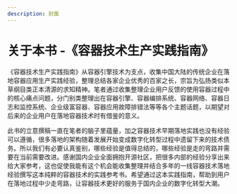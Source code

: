 ```yaml
---
description: 封面
---
```


# 关于本书 -《容器技术生产实践指南》

《容器技术生产实践指南》从容器引擎技术为支点，收集中国大陆的传统企业在落地容器应用生产实践经验，整理总结各家企业优秀的百家之长，宗旨为弘扬类似本草纲目类正本清源的求知精神。笔者通过收集整理企业用户反馈的使用容器过程中的核心痛点问题，分门别类整理出在容器引擎、容器编排系统、容器网络、容器日志和监控系统、企业级富容器、容器应用故障排错法等等各个主题话题，以期望对后来的企业用户在落地容器技术时有借鉴的意义。

此书的立意撰稿一直在笔者的脑子里蕴量，加之容器技术早期落地实践也没有经验可以遵循，很多落地的架构随着发展开始变成数字化转型过程中遗留下来的技术债务。所以我们有必要认真鉴别，哪些经验是值得总结的，哪些经验是走的弯路并需要在当前需要改进。感谢国内企业全面拥抱开源社区，把很多内部的经验分享出来给大家参考，这也促使我能有这个机会能收集整理并结合多年的一线容器技术落地经验撰写这本纯粹的容器技术的实践参考书。希望通过这本实践指南，帮助到用户在落地过程中少走弯路，让容器技术更好的服务于国内企业的数字化转型大潮。

